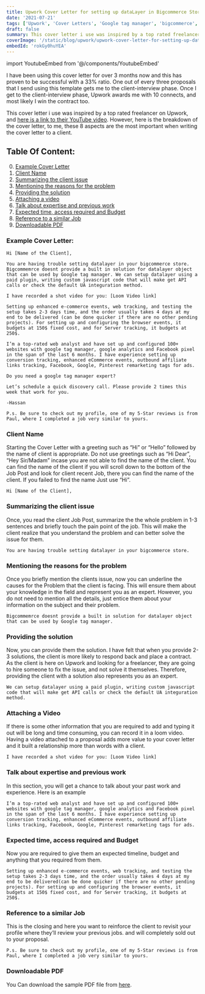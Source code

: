 ```yaml
---
title: Upwork Cover Letter for setting up dataLayer in Bigcommerce Store for Google Tag Manager
date: '2021-07-21'
tags: ['Upwork', 'Cover Letters', 'Google tag manager', 'bigcommerce', 'dataLayer', 'Loom']
draft: false
summary: This cover letter i use was inspired by a top rated freelancer on Upwork. However, here is the breakdown of the cover letter. These 8 aspects are the most important when writing the cover letter to a client for setting up datalayer in bigcommerce store for google tag manager.
coverImage: '/static/blog/upwork/upwork-cover-letter-for-setting-up-dataLayer-in-bigcommerce-store-for-google-tag-manager.png'
embedId: 'rokGy0huYEA'
---
```


import YoutubeEmbed from '@/components/YoutubeEmbed'

I have been using this cover letter for over 3 months now and this has proven to be successful with a 33% ratio. One out of every three proposals that I send using this template gets me to the client-interview phase. Once I get to the client-interview phase, Upwork awards me with 10 connects, and most likely I win the contract too.

<YoutubeEmbed embedId="rokGy0huYEA" />

This cover letter i use was inspired by a top rated freelancer on Upwork, and [here is a link to their YouTube video](https://www.youtube.com/watch?v=iGItwYOYB_E&list=PLCfjqPPfH_dYeX3RNc1JfnEjqKeYbb8A8&index=5). However, here is the breakdown of the cover letter, to me, these 8 aspects are the most important when writing the cover letter to a client.

## Table Of Content:

0. [Example Cover Letter](#example-cover-letter)
1. [Client Name](#client-name)
2. [Summarizing the client issue](#summarizing-the-client-issue)
3. [Mentioning the reasons for the problem](#mentioning-the-reasons-for-the-problem)
4. [Providing the solution](#providing-the-solution)
5. [Attaching a video](#attaching-a-video)
6. [Talk about expertise and previous work](#talk-about-expertise-and-previous-work)
7. [Expected time, access required and Budget](#expected-time-access-required-and-budget)
8. [Reference to a similar Job](#reference-to-a-similar-job)
9. [Downloadable PDF](#downloadable-pdf)

### Example Cover Letter:

```
Hi [Name of the Client],

You are having trouble setting datalayer in your bigcommerce store. Bigcommemrce doesnt provide a built in solution for datalayer object that can be used by Google tag manager. We can setup datalayer using a paid plugin, writing custom javascript code that will make get API calls or check the default UA integuration method.

I have recorded a shot video for you: [Loom Video link]

Setting up enhanced e-commerce events, web tracking, and testing the setup takes 2-3 days time, and the order usually takes 4 days at my end to be delivered (can be done quicker if there are no other pending projects). For setting up and configuring the browser events, it budgets at 150$ fixed cost, and for Server tracking, it budgets at 250$.

I’m a top-rated web analyst and have set up and configured 100+ websites with google tag manager, google analytics and Facebook pixel in the span of the last 6 months. I have experience setting up conversion tracking, enhanced eCommerce events, outbound affiliate links tracking, Facebook, Google, Pinterest remarketing tags for ads.

Do you need a google tag manager expert?

Let’s schedule a quick discovery call. Please provide 2 times this week that work for you.

-Hassan

P.s. Be sure to check out my profile, one of my 5-Star reviews is from Paul, where I completed a job very similar to yours.
```

### Client Name

Starting the Cover Letter with a greeting such as “Hi” or “Hello” followed by the name of client is appropriate. Do not use greetings such as “Hi Dear”, “Hey Sir/Madam” incase you are not able to find the name of the client. You can find the name of the client if you will scroll down to the bottom of the Job Post and look for client recent Job, there you can find the name of the client. If you failed to find the name Just use “Hi”.

```
Hi [Name of the Client],
```

### Summarizing the client issue

Once, you read the client Job Post, summarize the the whole problem in 1-3 sentences and briefly touch the pain point of the job. This will make the client realize that you understand the problem and can better solve the issue for them.

```
You are having trouble setting datalayer in your bigcommerce store.
```

### Mentioning the reasons for the problem

Once you briefly mention the clients issue, now you can underline the causes for the Problem that the client is facing. This will ensure them about your knowledge in the field and represent you as an expert. However, you do not need to mention all the details, just entice them about your information on the subject and their problem.

```
Bigcommemrce doesnt provide a built in solution for datalayer object that can be used by Google tag manager.
```

### Providing the solution

Now, you can provide them the solution. I have felt that when you provide 2-3 solutions, the client is more likely to respond back and place a contract. As the client is here on Upwork and looking for a freelancer, they are going to hire someone to fix the issue, and not solve it themselves. Therefore, providing the client with a solution also represents you as an expert.

```
We can setup datalayer using a paid plugin, writing custom javascript code that will make get API calls or check the default UA integuration method.
```

### Attaching a Video

If there is some other information that you are required to add and typing it out will be long and time consuming, you can record it in a loom video. Having a video attached to a proposal adds more value to your cover letter and it built a relationship more than words with a client.

```
I have recorded a shot video for you: [Loom Video link]
```

### Talk about expertise and previous work

In this section, you will get a chance to talk about your past work and experience. Here is an example

```
I’m a top-rated web analyst and have set up and configured 100+ websites with google tag manager, google analytics and Facebook pixel in the span of the last 6 months. I have experience setting up conversion tracking, enhanced eCommerce events, outbound affiliate links tracking, Facebook, Google, Pinterest remarketing tags for ads.
```

### Expected time, access required and Budget

Now you are required to give them an expected timeline, budget and anything that you required from them.

```
Setting up enhanced e-commerce events, web tracking, and testing the setup takes 2-3 days time, and the order usually takes 4 days at my end to be delivered(can be done quicker if there are no other pending projects). For setting up and configuring the browser events, it budgets at 150$ fixed cost, and for Server tracking, it budgets at 250$.
```

### Reference to a similar Job

This is the closing and here you want to reinforce the client to revisit your profile where they’ll review your previous jobs. and will completely sold out to your proposal.

```
P.s. Be sure to check out my profile, one of my 5-Star reviews is from Paul, where I completed a job very similar to yours.
```

### Downloadable PDF

You Can download the sample PDF file from [here](https://poction-blog.vercel.app/static/blog/upwork/upwork-cover-letter-for-setting-up-dataLayer-in-bigcommerce-store-for-google-tag-manager.pdf).

